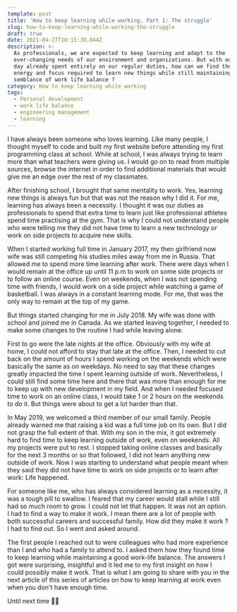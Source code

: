 ```yaml
---
template: post
title: 'How to keep learning while working, Part 1: The struggle'
slug: how-to-keep-learning-while-working-the-struggle
draft: true
date: 2021-04-27T10:15:39.044Z
description: >-
  As professionals, we are expected to keep learning and adapt to the
  ever-changing needs of our environment and organizations. But with our work
  day already spent entirely on our regular duties, how can we find the time,
  energy and focus required to learn new things while still maintaining a
  semblance of work life balance ?
category: How to keep learning while working
tags:
  - Personal development
  - work life balance
  - engineering management
  - learning
---
```

I have always been someone who loves learning. Like many people, I thought myself to code and built my first website before attending my first programming class at school. While at school, I was always trying to learn more than what teachers were giving us. I would go on to read from multiple sources, browse the internet in order to find additional materials that would give me an edge over the rest of my classmates. 

After finishing school, I brought that same mentality to work. Yes, learning new things is always fun but that was not the reason why I did it. For me, learning has always been a necessity. I thought it was our duties as professionals to spend that extra time to learn just like professional athletes spend time practising at the gym. That is why I could not understand people who were telling me they did not have time to learn a new technology or work on side projects to acquire new skills.

When I started working full time in January 2017,  my then girlfriend now wife was still competing his studies miles away from me in Russia. That allowed me to spend more time learning after work. There were days when I would remain at the office up until 11 p.m to work on some side projects or to follow an online course. Even on weekends, when I was not spending time with friends, I would work on a side project while watching a game of basketball. I was always in a constant learning mode. For me, that was the only way to remain at the top of my game. 

But things started changing for me in July 2018. My wife was done with school and joined me in Canada. As we started leaving together, I needed to make some changes to the routine I had while leaving alone.

First to go were the late nights at the office. Obviously with my wife at home, I could not afford to stay that late at the office. Then, I needed to cut back on the amount of hours I spend working on the weekends which were basically the same as on weekdays. No need to say that these changes greatly impacted the time I spent learning outside of work. Nevertheless, I could still find some time here and there that was more than enough for me to keep up with new development in my field. And when I needed focused time to work on an online class, I would take 1 or 2 hours on the weekends to do it. But things were about to get a lot harder than that.

In May 2019, we welcomed a third member of our small family. People already warned me that raising a kid was a full time job on its own. But I did not grasp the full extent of that. With my son in the mix, it got extremely hard to find time to keep learning outside of work, even on weekends. All my projects were put to rest. I stopped taking online classes and basically for the next 3 months or so that followed, I did not learn anything new outside of work. Now I was starting to understand what people meant when they said they did not have time to work on side projects or to learn after work: Life happened.

For someone like me, who has always considered learning as a necessity, it was a tough pill to swallow. I feared that my career would stall while I still had so much room to grow. I could not let that happen. It was not an option. I had to find a way to make it work. I mean there are a lot of people with both successful careers and successful family. How did they make it work ? I had to find out. So I went and asked around.

The first people I reached out to were colleagues who had more experience than I and who had a family to attend to. I asked them how they found time to keep learning while maintaining a good work-life balance. The answers I got were surprising, insightful and it led me to my first insight on how I could possibly make it work. That is what I am going to share with you in the next article of this series of articles on how to keep learning at work even when you don't have enough time.

Until next time ✌🏾
